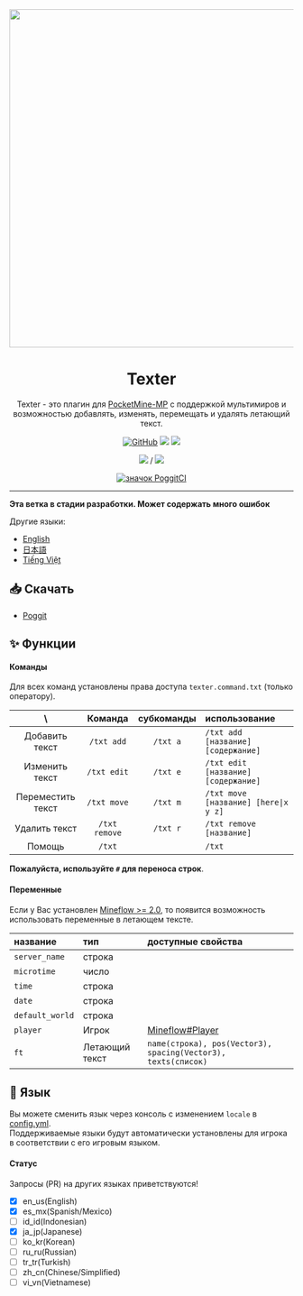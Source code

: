 <div align="center">

<img src="/assets/Texter.png" width="600px">

<h1>Texter</h1>

Texter - это плагин для [PocketMine-MP](https://github.com/pmmp/PocketMine-MP) с поддержкой мультимиров и возможностью добавлять, изменять, перемещать и удалять летающий текст.

[![GitHub](https://img.shields.io/github/license/fuyutsuki/Texter?style=flat-square)](https://github.com/fuyutsuki/Texter/blob/master/LICENSE)
[![](https://poggit.pmmp.io/shield.state/Texter&style=flat-square)](https://poggit.pmmp.io/p/Texter)
[![](https://poggit.pmmp.io/shield.api/Texter&style=flat-square)](https://poggit.pmmp.io/p/Texter)

[![](https://poggit.pmmp.io/shield.dl/Texter&style=flat-square)](https://poggit.pmmp.io/p/Texter) / [![](https://poggit.pmmp.io/shield.dl.total/Texter&style=flat-square)](https://poggit.pmmp.io/p/Texter)

[![значок PoggitCI](https://poggit.pmmp.io/ci.badge/fuyutsuki/Texter/Texter)](https://poggit.pmmp.io/ci/fuyutsuki/Texter/Texter)

</div>

***

**Эта ветка в стадии разработки. Может содержать много ошибок**

Другие языки:
- [English](/README.md)
- [日本語](/.github/readme/ja_jp.md)
- [Tiếng Việt](/.github/readme/vi_vn.md)


:inbox_tray: Скачать
-----------------------------------------

* [Poggit](https://poggit.pmmp.io/p/Texter)


:sparkles: Функции
-----------------------------------------

#### Команды

Для всех команд установлены права доступа `texter.command.txt` (только оператору).

| \ |Команда|субкоманды|использование|
|:--:|:--:|:--:|:--|
|Добавить текст|`/txt add`|`/txt a`|`/txt add [название] [содержание]`|
|Изменить текст|`/txt edit`|`/txt e`|`/txt edit [название] [содержание]`|
|Переместить текст|`/txt move`|`/txt m`|`/txt move [название] [here\|x y z]`|
|Удалить текст|`/txt remove`|`/txt r`|`/txt remove [название]`|
|Помощь|`/txt`||`/txt`|

**Пожалуйста, используйте `#` для переноса строк**.

#### Переменные

Если у Вас установлен [Mineflow >= 2.0](https://poggit.pmmp.io/p/Mineflow), то появится возможность использовать переменные в летающем тексте.

|название|тип|доступные свойства|
|:----|:-|:----------------|
|`server_name`|строка||
|`microtime`|число||
|`time`|строка||
|`date`|строка||
|`default_world`|строка||
|`player`|Игрок|[Mineflow#Player](https://github.com/aieuo/Mineflow#player)|
|`ft`|Летающий текст|`name(строка), pos(Vector3), spacing(Vector3), texts(список)`|


:symbols: Язык
-----------------------------------------

Вы можете сменить язык через консоль с изменением `locale` в [config.yml](/resources/config.yml).  
Поддерживаемые языки будут автоматически установлены для игрока в соответствии с его игровым языком.

#### Статус

Запросы (PR) на других языках приветствуются! 

- [x] en_us(English)
- [x] es_mx(Spanish/Mexico)
- [ ] id_id(Indonesian)
- [x] ja_jp(Japanese)
- [ ] ko_kr(Korean)
- [ ] ru_ru(Russian)
- [ ] tr_tr(Turkish)
- [ ] zh_cn(Chinese/Simplified)
- [ ] vi_vn(Vietnamese)
